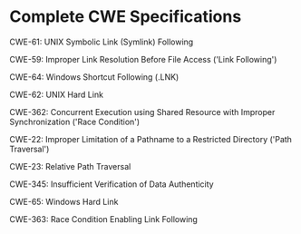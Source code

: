 

# Complete CWE Specifications

CWE-61: UNIX Symbolic Link (Symlink) Following

CWE-59: Improper Link Resolution Before File Access ('Link Following')

CWE-64: Windows Shortcut Following (.LNK)

CWE-62: UNIX Hard Link

CWE-362: Concurrent Execution using Shared Resource with Improper Synchronization ('Race Condition')

CWE-22: Improper Limitation of a Pathname to a Restricted Directory ('Path Traversal')

CWE-23: Relative Path Traversal

CWE-345: Insufficient Verification of Data Authenticity

CWE-65: Windows Hard Link

CWE-363: Race Condition Enabling Link Following